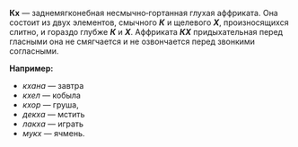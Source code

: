 **Кх** — заднемягконебная несмычно‐гортанная глухая аффриката. Она состоит из двух элементов, смычного ***К*** и щелевого ***Х***, произносящихся слитно, и гораздо глубже ***К*** и ***Х***. Аффриката ***КХ*** придыхательная перед гласными она не смягчается и не озвончается перед звонкими согласными.

**Например:**
- *кхана* — завтра
- *кхел* — кобыла
- *кхор* — груша,
- *декха* — мстить
- *лакха* — играть
- *мукх* — ячмень.
